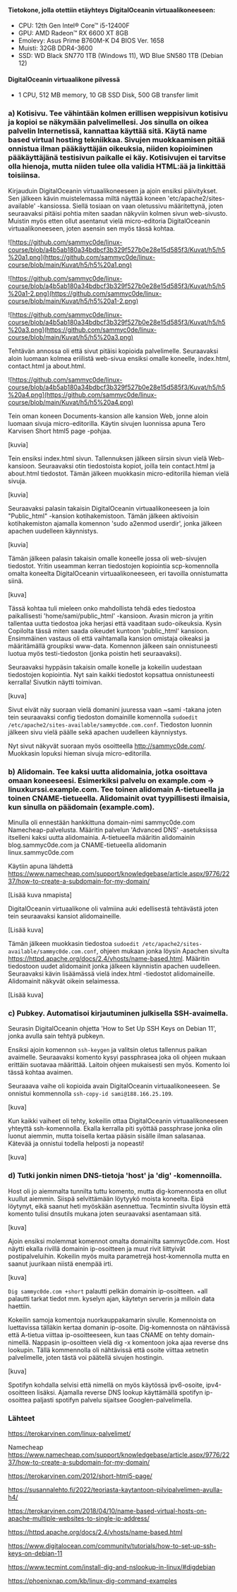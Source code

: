  
#### Tietokone, jolla otettiin etäyhteys DigitalOceanin virtuaalikoneeseen:

- CPU: 12th Gen Intel® Core™ i5-12400F
- GPU: AMD Radeon™ RX 6600 XT 8GB
- Emolevy: Asus Prime B760M-K D4 BIOS Ver. 1658
- Muisti: 32GB DDR4-3600
- SSD: WD Black SN770 1TB (Windows 11), WD Blue SN580 1TB (Debian 12)


#### DigitalOceanin virtuaalikone pilvessä
- 1 CPU, 512 MB memory, 10 GB SSD Disk, 500 GB transfer limit


### a) Kotisivu. Tee vähintään kolmen erillisen weppisivun kotisivu ja kopioi se näkymään palvelimellesi. Jos sinulla on oikea palvelin Internetissä, kannattaa käyttää sitä. Käytä name based virtual hosting tekniikkaa. Sivujen muokkaamisen pitää onnistua ilman pääkäyttäjän oikeuksia, niiden kopioiminen pääkäyttäjänä testisivun paikalle ei käy. Kotisivujen ei tarvitse olla hienoja, mutta niiden tulee olla validia HTML:ää ja linkittää toisiinsa.

Kirjauduin DigitalOceanin virtuaalikoneeseen ja ajoin ensiksi päivitykset. Sen jälkeen kävin muistelemassa miltä näyttää koneen 'etc/apache2/sites-available' -kansiossa. Siellä tosiaan on vaan oletussivu määritettynä, joten seuraavaksi pitäisi pohtia miten saadan näkyviin kolmen sivun web-sivusto. Muistin myös etten ollut asentanut vielä micro-editoria DigitalOceanin virtuaalikoneeseen, joten asensin sen myös tässä kohtaa. 

![https://github.com/sammyc0de/linux-course/blob/a4b5ab180a34bdbcf3b329f527b0e28e15d585f3/Kuvat/h5/h5%20a1.png](https://github.com/sammyc0de/linux-course/blob/main/Kuvat/h5/h5%20a1.png)

![https://github.com/sammyc0de/linux-course/blob/a4b5ab180a34bdbcf3b329f527b0e28e15d585f3/Kuvat/h5/h5%20a1-2.png](https://github.com/sammyc0de/linux-course/blob/main/Kuvat/h5/h5%20a1-2.png)

![https://github.com/sammyc0de/linux-course/blob/a4b5ab180a34bdbcf3b329f527b0e28e15d585f3/Kuvat/h5/h5%20a3.png](https://github.com/sammyc0de/linux-course/blob/main/Kuvat/h5/h5%20a3.png)

Tehtävän annossa oli että sivut pitäisi kopioida palvelimelle. Seuraavaksi aloin luomaan kolmea eriilistä web-sivua ensiksi omalle koneelle, index.html, contact.html ja about.html.

![https://github.com/sammyc0de/linux-course/blob/a4b5ab180a34bdbcf3b329f527b0e28e15d585f3/Kuvat/h5/h5%20a4.png](https://github.com/sammyc0de/linux-course/blob/main/Kuvat/h5/h5%20a4.png)

Tein oman koneen Documents-kansion alle kansion Web, jonne aloin luomaan sivuja micro-editorilla. Käytin sivujen luonnissa apuna Tero Karvisen Short html5 page -pohjaa.

[kuvia]

Tein ensiksi index.html sivun. Tallennuksen jälkeen siirsin sivun vielä Web-kansioon. Seuraavaksi otin tiedostoista kopiot, joilla tein contact.html ja about.html tiedostot. Tämän jälkeen muokkasin micro-editorilla hieman vielä sivuja.

[kuvia]

Seuraavaksi palasin takaisin DigitalOceanin virtuaalikoneeseen ja loin "Public_html" -kansion kotihakemistoon. Tämän jälkeen aktivoisin kotihakemiston ajamalla komennon 'sudo a2enmod userdir', jonka jälkeen apachen uudelleen käynnistys.

[kuvia]

Tämän jälkeen palasin takaisin omalle koneelle jossa oli web-sivujen tiedostot. Yritin useamman kerran tiedostojen kopiointia scp-komennolla omalta koneelta DigitalOceanin virtuaalikoneeseen, eri tavoilla onnistumatta siinä.

[kuva]

Tässä kohtaa tuli mieleen onko mahdollista tehdä edes tiedostoa paikallisesti 'home/sami/public_html' -kansioon. Avasin micron ja yritin tallentaa uutta tiedostoa joka herjasi että vaaditaan sudo-oikeuksia. Kysin Copilolta tässä miten saada oikeudet kuntoon 'public_html' kansioon. Ensimmäinen vastaus oli että vaihtamalla kansion omistaja oikeaksi ja määritämällä groupiksi www-data. Komennon jälkeen sain onnistuneesti luotua myös testi-tiedoston (jonka poistin heti seuraavaksi).

Seuraavaksi hyppäsin takaisin omalle konelle ja kokeilin uudestaan tiedostojen kopiointia. Nyt sain kaikki tiedostot kopsattua onnistuneesti kerralla! Sivutkin näytti toimivan.

[kuva]

Sivut eivät näy suoraan vielä domanini juuressa vaan ~sami -takana joten tein seuraavaksi config tiedoston domainille komennolla ```sudoedit /etc/apache2/sites-available/sammyc0de.com.conf```. Tiedoston luonnin jälkeen sivu vielä päälle sekä apachen uudelleen käynniystys.

Nyt sivut näkyvät suoraan myös osoitteella http://sammyc0de.com/. Muokkasin lopuksi hieman sivuja micro-editorilla.



### b) Alidomain. Tee kaksi uutta alidomainia, jotka osoittava omaan koneeseesi. Esimerkiksi palvelu on example.com -> linuxkurssi.example.com. Tee toinen alidomain A-tietueella ja toinen CNAME-tietueella. Alidomainit ovat tyypillisesti ilmaisia, kun sinulla on päädomain (example.com).

Minulla oli ennestään hankkittuna domain-nimi sammyc0de.com Namecheap-palvelusta. Määritin palvelun 'Advanced DNS' -asetuksissa itselleni kaksi uutta alidomainia. A-tietueella määritin alidomainin blog.sammyc0de.com ja CNAME-tietueella alidomanin linux.sammyc0de.com

Käytiin apuna lähdettä https://www.namecheap.com/support/knowledgebase/article.aspx/9776/2237/how-to-create-a-subdomain-for-my-domain/

[Lisää kuva nmapista]

DigitalOceanin virtuaalikone oli valmiina auki edellisestä tehtävästä joten tein seuraavaksi kansiot alidomaineille. 

[Lisää kuva]

Tämän jälkeen muokkasin tiedostoa ```sudoedit /etc/apache2/sites-available/sammyc0de.com.conf```, ohjeen mukaan jonka löysin Apachen sivulta https://httpd.apache.org/docs/2.4/vhosts/name-based.html. Määritin tiedostoon uudet alidomainit jonka jälkeen käynnistin apachen uudelleen. Seuraavaksi kävin lisäämässä vielä index.html -tiedostot alidomaineille. Alidomainit näkyvät oikein selaimessa.

[Lisää kuva]

### c) Pubkey. Automatisoi kirjautuminen julkisella SSH-avaimella.

Seurasin DigitalOceanin ohjetta 'How to Set Up SSH Keys on Debian 11', jonka avulla sain tehtyä pubkeyn.

Ensiksi ajoin komennon ```ssh-keygen``` ja valitsin oletus tallennus paikan avaimelle. Seuraavaksi komento kysyi passphrasea joka oli ohjeen mukaan erittäin suotavaa määrittää. Laitoin ohjeen mukaisesti sen myös. Komento loi tässä kohtaa avaimen. 

Seuraaava vaihe oli kopioida avain DigitalOceanin virtuaalikoneeseen. Se onnistui kommennolla ```ssh-copy-id sami@188.166.25.109```. 

[kuva]

Kun kaikki vaiheet oli tehty, kokeilin ottaa DigitalOceanin virtuaalikoneeseen yhteyttä ssh-komennolla. Ekalla kerralla piti syöttää passphrase jonka olin luonut aiemmin, mutta toisella kertaa pääsin sisälle ilman salasanaa. Kätevää ja onnistui todella helposti ja nopeasti!

[kuva]

### d) Tutki jonkin nimen DNS-tietoja 'host' ja 'dig' -komennoilla.  

Host oli jo aiemmalta tunnilta tuttu komento, mutta dig-komennosta en ollut kuullut aiemmin. Siispä selvittämään löytyykö moista koneelta. Eipä löytynyt, eikä saanut heti myöskään asennettua. Tecmintin sivulta löysin että komento tulisi dnsutils mukana joten seuraavaksi asentamaan sitä. 

[kuva]

Ajoin ensiksi molemmat komennot omalta domainilta sammyc0de.com. Host näytti ekalla rivillä domainin ip-osoitteen ja muut rivit liittyivät postipalveluihin. Kokeilin myös muita parametrejä host-komennolla mutta en saanut juurikaan niistä enempää irti.

[kuva]

```Dig sammyc0de.com +short``` palautti pelkän domainin ip-osoitteen. +all palautti tarkat tiedot mm. kyselyn ajan, käytetyn serverin ja milloin data haettiin.

Kokeilin samoja komentoja nuorkauppakamarin sivulle. Komennoista on luettavissa tälläkin kertaa domanin ip-osoite. Dig-komennosta on nähtävissä että A-tietua viittaa ip-osoitteeseen, kun taas CNAME on tehty domain-nimellä. Nappasin ip-osoitteen vielä dig -x komentoon joka ajaa reverse dns lookupin. Tällä kommennolla oli nähtävissä että osoite viittaa xetnetin palvelimelle, joten tästä voi päätellä sivujen hostingin.

[kuva]

Spotifyn kohdalla selvisi että nimellä on myös käytössä ipv6-osoite, ipv4-osoitteen lisäksi. Ajamalla reverse DNS lookup käyttämällä spotifyn ip-osoittea paljasti spotifyn palvelu sijaitsee Googlen-palvelimella.

### Lähteet

https://terokarvinen.com/linux-palvelimet/

Namecheap https://www.namecheap.com/support/knowledgebase/article.aspx/9776/2237/how-to-create-a-subdomain-for-my-domain/


https://terokarvinen.com/2012/short-html5-page/


https://susannalehto.fi/2022/teoriasta-kaytantoon-pilvipalvelimen-avulla-h4/

https://terokarvinen.com/2018/04/10/name-based-virtual-hosts-on-apache-multiple-websites-to-single-ip-address/

https://httpd.apache.org/docs/2.4/vhosts/name-based.html

https://www.digitalocean.com/community/tutorials/how-to-set-up-ssh-keys-on-debian-11

https://www.tecmint.com/install-dig-and-nslookup-in-linux/#digdebian

https://phoenixnap.com/kb/linux-dig-command-examples